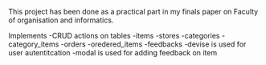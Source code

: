 This project has been done as a practical part in my finals paper on Faculty of organisation and informatics.

Implements
  -CRUD actions on tables
    -items
    -stores
    -categories
    -category_items
    -orders
    -oredered_items
    -feedbacks
  -devise is used for user autentitcation
  -modal is used for adding feedback on item
